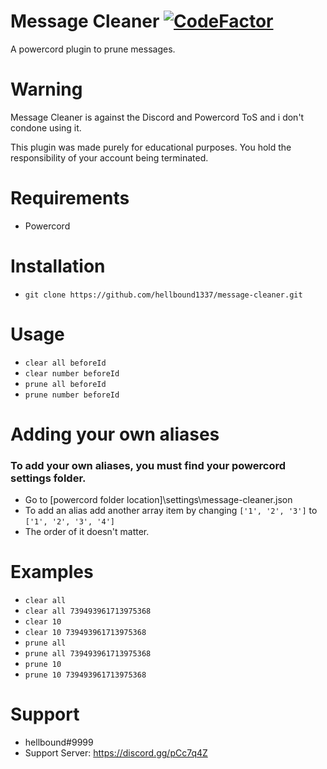 # Message Cleaner [![CodeFactor](https://www.codefactor.io/repository/github/hellbound1337/message-cleaner/badge)](https://www.codefactor.io/repository/github/hellbound1337/message-cleaner)

A powercord plugin to prune messages.

# Warning

Message Cleaner is against the Discord and Powercord ToS and i don't condone using it.

This plugin was made purely for educational purposes. You hold the responsibility of your account being terminated.

# Requirements

-  Powercord

# Installation

-  `git clone https://github.com/hellbound1337/message-cleaner.git`

# Usage

-  `clear all beforeId`
-  `clear number beforeId`
-  `prune all beforeId`
-  `prune number beforeId`

# Adding your own aliases

### To add your own aliases, you must find your powercord settings folder.

-  Go to [powercord folder location]\settings\message-cleaner.json
-  To add an alias add another array item by changing `['1', '2', '3']` to `['1', '2', '3', '4']`
-  The order of it doesn't matter.

# Examples

-  `clear all`
-  `clear all 739493961713975368`
-  `clear 10`
-  `clear 10 739493961713975368`
-  `prune all`
-  `prune all 739493961713975368`
-  `prune 10`
-  `prune 10 739493961713975368`

# Support

-  hellbound#9999
-  Support Server: https://discord.gg/pCc7q4Z

